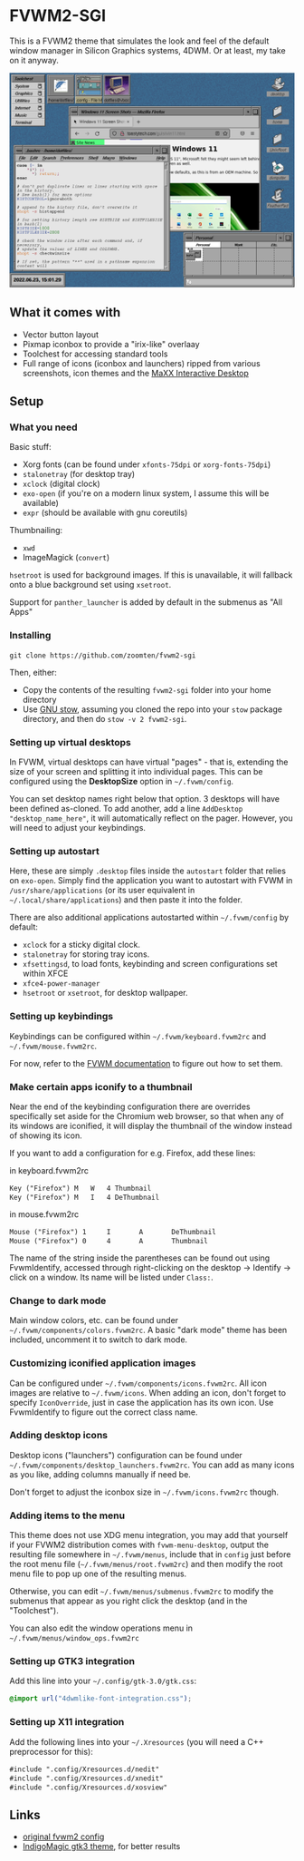 # FVWM2-SGI

This is a FVWM2 theme that simulates the look and feel of the default window manager in Silicon Graphics systems, 4DWM. Or at least, my take on it anyway.

![FVWM2-SGI](.fvwm/screenshot.png)

## What it comes with

* Vector button layout
* Pixmap iconbox to provide a "irix-like" overlaay
* Toolchest for accessing standard tools
* Full range of icons (iconbox and launchers) ripped from various screenshots, icon themes and the [MaXX Interactive Desktop](https://maxxinteractive.com)

## Setup

### What you need

Basic stuff:

* Xorg fonts (can be found under `xfonts-75dpi` or `xorg-fonts-75dpi`)
* `stalonetray` (for desktop tray)
* `xclock` (digital clock)
* `exo-open` (if you're on a modern linux system, I assume this will be available)
* `expr` (should be available with gnu coreutils)

Thumbnailing:

* `xwd`
* ImageMagick (`convert`)

`hsetroot` is used for background images. If this is unavailable, it will fallback onto a blue background set using `xsetroot`.

Support for `panther_launcher` is added by default in the submenus as "All Apps"

### Installing

```
git clone https://github.com/zoomten/fvwm2-sgi
```

Then, either:

* Copy the contents of the resulting `fvwm2-sgi` folder into your home directory
* Use [GNU stow](https://www.gnu.org/software/stow), assuming you cloned the repo into your `stow` package directory, and then do `stow -v 2 fvwm2-sgi`.

### Setting up virtual desktops

In FVWM, virtual desktops can have virtual "pages" - that is, extending the size of your screen and splitting it into individual pages. This can be configured using the **DesktopSize** option in `~/.fvwm/config`.

You can set desktop names right below that option. 3 desktops will have been defined as-cloned. To add another, add a line `AddDesktop "desktop_name_here"`, it will automatically reflect on the pager. However, you will need to adjust your keybindings.

### Setting up autostart

Here, these are simply `.desktop` files inside the `autostart` folder that relies on `exo-open`. Simply find the application you want to autostart with FVWM in `/usr/share/applications` (or its user equivalent in `~/.local/share/applications`) and then paste it into the folder.

There are also additional applications autostarted within `~/.fvwm/config` by default:

* `xclock` for a sticky digital clock.
* `stalonetray` for storing tray icons.
* `xfsettingsd`, to load fonts, keybinding and screen configurations set within XFCE
* `xfce4-power-manager`
* `hsetroot` or `xsetroot`, for desktop wallpaper.

### Setting up keybindings

Keybindings can be configured within `~/.fvwm/keyboard.fvwm2rc` and `~/.fvwm/mouse.fvwm2rc`.

For now, refer to the [FVWM documentation](https://www.fvwm.org/Wiki/Config/Bindings/) to figure out how to set them.

### Make certain apps iconify to a thumbnail

Near the end of the keybinding configuration there are overrides specifically set aside for the Chromium web browser, so that when any of its windows are iconified, it will display the thumbnail of the window instead of showing its icon.

If you want to add a configuration for e.g. Firefox, add these lines:

in keyboard.fvwm2rc
```
Key ("Firefox") M	W	4 Thumbnail
Key ("Firefox") M	I	4 DeThumbnail
```

in mouse.fvwm2rc
```
Mouse ("Firefox") 1		I       A       DeThumbnail
Mouse ("Firefox") 0		4    	A     	Thumbnail
```

The name of the string inside the parentheses can be found out using FvwmIdentify, accessed through right-clicking on the desktop -> Identify -> click on a window. Its name will be listed under `Class:`.

### Change to dark mode

Main window colors, etc. can be found under `~/.fvwm/components/colors.fvwm2rc`. A basic "dark mode" theme has been included, uncomment it to switch to dark mode.

### Customizing iconified application images

Can be configured under `~/.fvwm/components/icons.fvwm2rc`. All icon images are relative to `~/.fvwm/icons`. When adding an icon, don't forget to specify `IconOverride`, just in case the application has its own icon. Use FvwmIdentify to figure out the correct class name.

### Adding desktop icons

Desktop icons ("launchers") configuration can be found under `~/.fvwm/components/desktop_launchers.fvwm2rc`. You can add as many icons as you like, adding columns manually if need be.

Don't forget to adjust the iconbox size in `~/.fvwm/icons.fvwm2rc` though.

### Adding items to the menu

This theme does not use XDG menu integration, you may add that yourself if your FVWM2 distribution comes with `fvwm-menu-desktop`, output the resulting file somewhere in `~/.fvwm/menus`, include that in `config` just before the root menu file (`~/.fvwm/menus/root.fvwm2rc`) and then modify the root menu file to pop up one of the resulting menus.

Otherwise, you can edit `~/.fvwm/menus/submenus.fvwm2rc` to modify the submenus that appear as you right click the desktop (and in the "Toolchest").

You can also edit the window operations menu in `~/.fvwm/menus/window_ops.fvwm2rc`

### Setting up GTK3 integration

Add this line into your `~/.config/gtk-3.0/gtk.css`:

```css
@import url("4dwmlike-font-integration.css");
```

### Setting up X11 integration

Add the following lines into your `~/.Xresources` (you will need a C++ preprocessor for this):

```
#include ".config/Xresources.d/nedit"
#include ".config/Xresources.d/xnedit"
#include ".config/Xresources.d/xosview"
```

## Links

* [original fvwm2 config](https://datagubbe.se/fvwm/config.txt)
* [IndigoMagic gtk3 theme](https://www.gnome-look.org/p/1371886/), for better results

